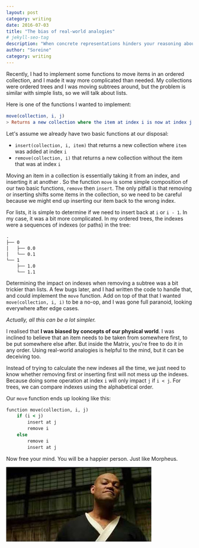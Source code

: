 ```yaml
---
layout: post
category: writing
date: 2016-07-03
title: "The bias of real-world analogies"
# jekyll-seo-tag
description: "When concrete representations hinders your reasoning about a problem."
author: "Soreine"
category: writing
---
```


<section markdown="1">
Recently, I had to implement some functions to move items in an ordered collection, and I made it way more complicated than needed. My collections were ordered trees and I was moving subtrees around, but the problem is similar with simple lists, so we will talk about lists.

Here is one of the functions I wanted to implement:

```elm
move(collection, i, j)
> Returns a new collection where the item at index i is now at index j
```

Let's assume we already have two basic functions at our disposal:

- `insert(collection, i, item)` that returns a new collection where `item` was added at index `i`
- `remove(collection, i)` that returns a new collection without the item that was at index `i`

Moving an item in a collection is essentially taking it from an index, and inserting it at another . So the function `move` is some simple composition of our two basic functions, `remove` then `insert`. The only pitfall is that removing or inserting shifts some items in the collection, so we need to be careful because we might end up inserting our item back to the wrong index.

For lists, it is simple to determine if we need to insert back at `i` or `i - 1`. In my case, it was a bit more complicated. In my ordered trees, the indexes were a sequences of indexes (or paths) in the tree:

```
.
├── 0
│   ├── 0.0
│   └── 0.1
└── 1
    ├── 1.0
    └── 1.1
```

Determining the impact on indexes when removing a subtree was a bit trickier than lists. A few bugs later, and I had written the code to handle that, and could implement the `move` function. Add on top of that that I wanted `move(collection, i, i)` to be a no-op, and I was gone full paranoid, looking everywhere after edge cases.

</section>
<section markdown="1">

_Actually, all this can be a lot simpler._

</section>
<section markdown="1">

I realised that **I was biased by concepts of our physical world**. I was inclined to believe that an item needs to be taken from somewhere first, to be put somewhere else after. But inside the Matrix, you're free to do it in any order. Using real-world analogies is helpful to the mind, but it can be deceiving too.

Instead of trying to calculate the new indexes all the time, we just need to know whether removing first or inserting first will not mess up the indexes. Because doing some operation at index `i` will only impact `j` if `i < j`. For trees, we can compare indexes using the alphabetical order.

Our `move` function ends up looking like this:

```ruby
function move(collection, i, j)
    if (i < j)
        insert at j
        remove i
    else
        remove i
        insert at j
```

</section>
<section markdown="1">

Now free your mind. You will be a happier person. Just like Morpheus.

<img src="/images/writing/morpheus.jpg" />

</section>
